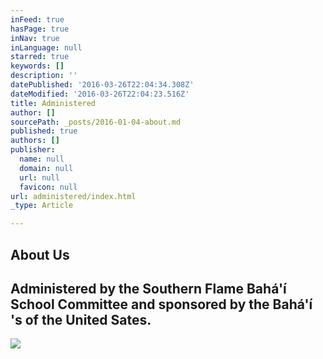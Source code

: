 ```yaml
---
inFeed: true
hasPage: true
inNav: true
inLanguage: null
starred: true
keywords: []
description: ''
datePublished: '2016-03-26T22:04:34.308Z'
dateModified: '2016-03-26T22:04:23.516Z'
title: Administered
author: []
sourcePath: _posts/2016-01-04-about.md
published: true
authors: []
publisher:
  name: null
  domain: null
  url: null
  favicon: null
url: administered/index.html
_type: Article

---
```

## About Us

## Administered by the Southern Flame Bahá'í School Committee and sponsored by the Bahá'í 's of the United Sates.
![](https://the-grid-user-content.s3-us-west-2.amazonaws.com/9e09b104-51b1-4be3-9dec-c58421d58a3e.jpg)